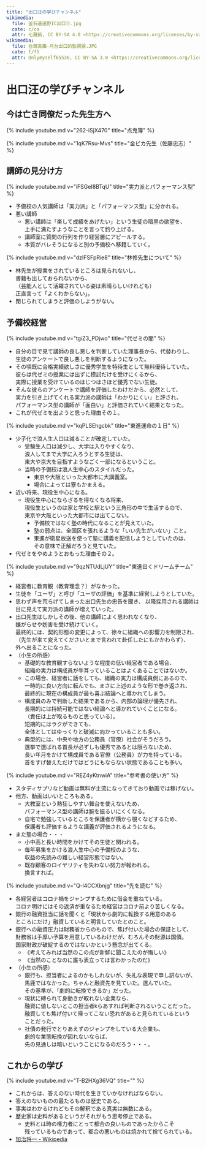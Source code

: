 ```yaml
---
title: "出口汪の学びチャンネル"
wikimedia:
  file: 釜石道遠野IC出口①.jpg
  cate: c/ca
  attr: 七厩拓, CC BY-SA 4.0 <https://creativecommons.org/licenses/by-sa/4.0>, via Wikimedia Commons
wikimedia:
  file: 台灣高鐵-月台出口的監視器.JPG
  cate: f/f5
  attr: Onlymyself65536, CC BY-SA 3.0 <https://creativecommons.org/licenses/by-sa/3.0>, via Wikimedia Commons
---
```

# 出口汪の学びチャンネル

## 今は亡き同僚だった先生方へ

{% include youtube.md v="262-iSjX470" title="点鬼簿" %}

{% include youtube.md v="1qK7Rsu-Mvs" title="金ピカ先生（佐藤忠志）" %}

## 講師の見分け方

{% include youtube.md v="iFSGeI8BTqU" title="実力派とパフォーマンス型" %}

* 予備校の人気講師は「実力派」と「パフォーマンス型」に分かれる。
* 悪い講師
  * 悪い講師は「楽して成績をあげたい」という生徒の暗黒の欲望を、  
    上手に満たすようなことを言って釣り上げる。
  * 講師室に質問の行列を作り経営層にアピールする。
  * 本質がバレそうになると別の予備校へ移籍していく。

{% include youtube.md v="dzIFSFpRie8" title="林修先生について" %}

* 林先生が授業をされているところは見られないし、  
  書籍も出しておられないから、  
  （芸能人として活躍されている姿は素晴らしいけれども）  
  正直言って「よくわからない」。
* 閉じられてしまうと評価のしようがない。


## 予備校経営

{% include youtube.md v="tgiZ3_PDjwo" title="代ゼミの闇" %}

* 自分の目で見て講師の良し悪しを判断していた理事長から、代替わりし、  
  生徒のアンケートで良し悪しを判断するようになった。
* その頃既に合格実績欲しさに優秀学生を特待生として無料優待していた。  
  彼らは代ゼミの授業には出ずに模試だけを受けにくるから、  
  実際に授業を受けているのはじつはさほど優秀でない生徒。  
* そんな彼らのアンケートで講師を評価したわけだから、必然として、  
  実力を引き上げてくれる実力派の講師は「わかりにくい」と評され、  
  パフォーマンス型の講師が「面白い」と評価されていく結果となった。
* これが代ゼミを出ようと思った理由その１。

{% include youtube.md v="kqPLSEhgcbk" title="東進運命の１日" %}

* 少子化で浪人生人口は減ることが確定していた。
  * 受験生人口は減少し、大学は入りやすくなり、  
    浪人してまで大学に入ろうとする生徒は、  
	東大や京大を目指すようなごく一部になるということ。
  * 当時の予備校は浪人生中心のスタイルだった。
    * 東京や大阪といった大都市に大講義室。
	* 場合によっては寮もかまえる。
* 近い将来、現役生中心になる。
  * 現役生中心にならざるを得なくなる将来、  
    現役生というのは家と学校と駅という三角形の中で生活するので、  
	東京や大阪といった大都市には出てこない。
	* 予備校ではなく塾の時代になることが見えていた。
    * 塾の弱点は、全国区を張れるような「いい先生がいない」こと。
	* 東進が衛星放送を使って塾に講義を配信しようとしていたのは、  
	  その意味で正解だろうと見ていた。
* 代ゼミをやめようとおもった理由その２。

{% include youtube.md v="9qzNTUdLjUY" title="東進曰くドリームチーム" %}

* 経営者に教育観（教育理念？）がなかった。
* 生徒を「ユーザ」と呼び「ユーザの評価」を基準に経営しようとしていた。
* 思わず声を荒らげてしまった出口先生の忠告を聞き、
  以降採用される講師は目に見えて実力派の講師が増えていった。
* 出口先生はしかしその後、他の講師によく思われなくなり、  
  嫌がらせや妨害を受け続けていく。  
  最終的には、契約形態の変更によって、徐々に組織への影響力を制限され、  
  （先生が来て変えてくださいとまで言われて赴任したにもかかわらず）、  
  外へ出ることになった。
* （小生の所感）
  * 基礎的な教育観すらないような程度の低い経営者である場合、  
    組織の実力は構成員が牛耳っていることはよくあることではないか。
  * この場合、経営者に話をしても、組織の実力は構成員側にあるので、  
    一時的に良い方向に転んでも、まさに上述のような形で巻き返され、  
	最終的に現在の構成員が最も喜ぶ結論へと導かれてしまう。  
  * 構成員のみで判断した結果であるから、内部の論理が優先され、  
	長期的には持続可能ではない結論へと導かれていくことになる。  
	（責任は上が取るものと思っている）。  
	短期的にはラクができても、  
	全体としてはゆっくりと破滅に向かっていることも多い。
  * 典型的には、中央や地方の公務員（官僚）社会がそうだろう。  
    選挙で選ばれる首長が必ずしも優秀であるとは限らないため、  
	長い年月をかけて構成員である官僚（公務員）が力を持っている。  
	首をすげ替えただけではどうにもならない状態であることも多い。

{% include youtube.md v="REZ4yKtnwiA" title="参考書の使い方" %}

* スタディサプリなど動画は無料が主流になってきており動画では稼げない。
* 他方、動画はいいところもある。
  * 大教室という熱狂しやすい舞台を使えないため、  
    パフォーマンス型の講師は腕を振るいにくくなる。
  * 自宅で勉強しているところを保護者が横から覗くなどするため、  
    保護者も評価するような講義が評価されるようになる。
* また塾の場合・・・
  * 小中高と長い時間をかけてその生徒と関われる。
  * 毎年募集をかける浪人生中心の予備校のような、  
    収益の先読みの難しい経営形態ではない。  
  * 既存顧客のロイヤリティを失わない努力が報われる。  
    換言すれば。

{% include youtube.md v="Q-l4CCXbnjg" title="先を読む" %}

* 各経営者はコロナ禍をジャンプするために借金を重ねている。  
  コロナ明けにはその返済が重なるため経営はコロナ前より苦しくなる。
* 銀行の融資担当に話を聞くと「現状から劇的に転換する用意のある  
  ところにだけ」融資していると明言していたとのこと。
* 銀行への融資圧力は財務省からのもので、焦げ付いた場合の保証として、  
  財務省は手厚い予算を用意しているわけだが、むろんその財源は国債。  
  国家財政が破綻するのではないかという懸念が出てくる。
  * 《考えてみれば当然のこの点が新鮮に聞こえたのが悔しい》
  * 《当然のことなのに誰も表立っては言わかったのだ》
* （小生の所感）
  * 銀行も、担当者によるのかもしれないが、失礼な表現で申し訳ないが、  
    馬鹿ではなかった。ちゃんと融資先を見ていた。選んでいた。  
	その基準が、「劇的に転換できるか」だった。
  * 現状に縛られて身動きが取れない企業なら、  
    融資に値しないとこの担当者kらあすれば判断されるいうことだった。  
    融資しても焦げ付いて帰ってこない恐れがあると見られているという  
	ことだった。
  * 社債の発行でとりあえずのジャンプをしている大企業も、  
    劇的な業態転換が図れないならば、  
	先の見通しは暗いということになるのだろう・・・。

## これからの学び

{% include youtube.md v="T-B2HXg36VQ" title="" %}

* これからは、答えのない時代を生きていかなければならない。
* 答えのないものの最たるものは歴史である。
* 事実はわかるけれどもその解釈である真実は無数にある。
* 歴史家は史料があるというがそれがもう思考停止である。
  * 史料とは時の権力者にとって都合の良いものであったからこそ  
    残っているものであって、都合の悪いものは焼かれて捨てられている。
* [加治将一 - Wikipedia](https://ja.wikipedia.org/wiki/加治将一)
